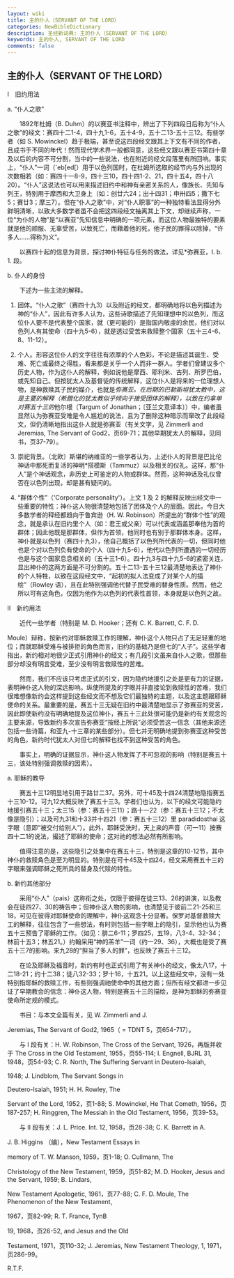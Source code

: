 ```yaml
---
layout: wiki
title: 主的仆人（SERVANT OF THE LORD）
categories: NewBibleDictionary
description: 圣经新词典: 主的仆人（SERVANT OF THE LORD）
keywords: 主的仆人, SERVANT OF THE LORD
comments: false
---
```


## 主的仆人（SERVANT OF THE LORD）

Ⅰ　旧约用法

a. “仆人之歌”

　　1892年杜姆（B. Duhm）的以赛亚书注释中，辨出了下列四段日后称为“仆人之歌”的经文：赛四十二1-4，四十九1-6，五十4-9，五十二13-五十三12。有些学者（如 S. Mowinckel）趋于极端，甚至说这四段经文跟其上下文有不同的作者，且成书于不同的年代！然而现代学术界一般都同意，这些经文跟以赛亚书第四十章及以后的内容不可分割，当中的一些说法，也在附近的经文段落里有所回响。事实上，“仆人”一词（`eb[ed[）用于以色列国时，在杜姆所选取的经节内与外出现的次数相若（如：赛四十一8-9，四十三10，四十四1-2、21，四十五4，四十八20）。“仆人”这说法也可以用来描述旧约中和神有亲密关系的人，像族长、先知与列王，特别用于摩西和大卫身上（如：创廿六24；出十四31；申卅四5；撒下七5；赛廿3；摩三7）。但在“仆人之歌”中，对“仆人职事”的一种独特看法显得分外鲜明清晰，以致大多数学者虽不会把这四段经文抽离其上下文，却继续声称，一位“为仆的人物”是“以赛亚”先知信息中明确的一项元素，而这位人物最独特的要素就是他的顺服、无辜受苦，以致死亡，而藉着他的死，他子民的罪得以除掉，“许多人……得称为义”。

　　以赛四十起的信息为背景，探讨神仆特征与任务的做法，详见*弥赛亚，I. b. 1. 段。

b. 仆人的身份

　　下述为一些主流的解释。

1. 团体。“仆人之歌”（赛四十九3）以及附近的经文，都明确地将以色列描述为神的“仆人”，因此有许多人认为，这些诗歌描述了先知理想中的以色列，而这位仆人要不是代表整个国家，就（更可能的）是指国内敬虔的余民，他们对以色列人有其使命（四十九5-6），就是透过受苦来救赎整个国家（五十三4-6、8、11-12）。

2. 个人。形容这位仆人的文字往往有浓厚的个人色彩，不论是描述其诞生、受难、死亡或最终之得胜，看来都是关乎一个人而非一群人。学者们曾建议多个历史人物，作为这仆人的解释，例如说他是摩西、耶利米、古列、所罗巴伯，或先知自己。但按犹太人及基督徒的传统解释，这位仆人是将来的一位理想人物，是神救赎其子民的媒介，也就是*弥赛亚。在后期的巴勒斯坦犹太教中，这是主要的解释（希腊化的犹太教似乎倾向于接受团体的解释），以致在约拿单对赛五十三的*他尔根（Targum of Jonathan；〔亚兰文意译本〕）中，编者虽显然认为弥赛亚受难是令人尴尬的说法，且为了删除这种暗示而窜改了此段经文，但仍清晰地指出这仆人就是弥赛亚（有关文字，见 Zimmerli and Jeremias, The Servant of God2，页69-71；其他早期犹太人的解释，见同书，页37-79）。

3. 崇祀背景。〔北欧〕斯堪的纳维亚的一些学者认为，上述仆人的背景是巴比伦神话中那死而复活的神明*搭模斯（Tammuz）以及相关的仪礼。这样，那“仆人”是个神话观念，非历史上可鉴定的人物或群体。然而，这种神话及礼仪曾否在以色列出现，却是甚有疑问的。

4. “群体个性”（'Corporate personality'）。上文 1 及 2 的解释反映出经文中一些重要的特性：神仆这人物很清楚地包括了团体及个人的层面。因此，今日大多数学者的释经都趋向于鲁宾逊（H. W. Robinson）所提出的“群体个性”的观念，就是承认在旧约里个人（如：君王或父亲）可以代表或涵盖那奉他为首的群体；因此他既是那群体，但作为首领，他同时也有别于那群体本身。这样，神仆就是以色列（赛四十九3），他自己概括了以色列所代表的一切，但同时他也是个对以色列负有使命的个人（四十九5-6），他代以色列所遭遇的一切经历也是与这个国家息息相关的（五十三1-6）。四十九3与四十九5-6的紧密关连，显出神仆的这两方面是不可分割的。五十二13-五十三12最清楚地表达了神仆的个人特牲，以致在这段经文中，“起初的拟人法变成了对某个人的描绘”（Rowley 语），且在此特别强调他代替子民受难的替身性质。然而，他之所以可有这角色，仅因为他作为以色列的代表性首领，本身就是以色列之故。

Ⅱ　新约用法

　　近代一些学者（特别是 M. D. Hooker；还有 C. K. Barrett, C. F. D.

Moule）辩称，按新约对耶稣救赎工作的理解，神仆这个人物只占了无足轻重的地位；而就耶稣受难与被排拒的角色而言，旧约的基础乃是但七的“人子”。这些学者指出，新约相对地很少正式引用神仆的经文；有几段引文虽来自仆人之歌，但那些部分却没有明言受难，至少没有明言救赎性的苦难。

　　然而，我们不应该只考虑正式的引文，因为隐约地援引之处是更有力的证据，表明神仆这人物的深远影响。纵使所提及的字眼并非直接论到救赎性的苦难，我们很难想像新约会这样提到这些经文而不想及它们最独特的主题，以及这主题跟耶稣使命的关系。最重要的是，赛五十三无疑在旧约中最清楚地显示了弥赛亚的受苦，因此即使新约没有明确地提及这位神仆，赛五十三此处很可能仍是新约有关观念的主要来源，导致新约多次宣告弥赛亚“按经上所说”必须受苦这一信念（其他来源还包括一些诗篇，和亚九-十三章的某些部分）。但七并无明确地提到弥赛亚这种受苦的角色，新约时代犹太人对但七的解释也找不到这种受苦的角色。

　　事实上，明确的证据显示，神仆这人物发挥了不可忽视的影响（特别是赛五十三，该处特别强调救赎的因素）。

a. 耶稣的教导

　　赛五十三12明显地引用于路廿二37。另外，可十45及十四24清楚地隐指赛五十三10-12。可九12大概反映了赛五十三3。学者们也认为，以下的经文可能隐约地援引赛五十三；太三15（参：赛五十三11）；路十一22（参：赛五十三12；不太像是隐引）；以及可九31和十33并十四21（参：赛五十三12）里 paradidosthai 这字眼（意即“被交付给别人”）。此外，耶稣受洗时，天上来的声音（可一11）按赛四十二1的说法，撮述了耶稣的使命；这对祂的想法必然有所影响。

　　值得注意的是，这些隐引之处集中在赛五十三，特别是这章的10-12节，其中神仆的救赎角色是至为明显的。特别是在可十45及十四24，经文采用赛五十三的字眼来强调耶稣之死所具的替身及代赎的特性。

b. 新约其他部分

　　采用“仆人”（pais）这称衔之处，仅限于彼得在徒三13、26的讲演，以及教会在徒四27、30的祷告中；但神仆这人物的影响，也清楚见于彼前二21-25和三18，可见在彼得对耶稣使命的理解中，神仆这观念十分显著。保罗对基督救赎大工的解释，往往包含了一些想法，有时则包括一些字眼上的隐引，显示他也认为赛五十三预告了耶稣的工作。（如见：腓二6-11；罗四25，五19，八3-4、32-34；林前十五3；林五21。）约翰采用“神的羔羊”一词（约一29、36），大概也是受了赛五十三7的影响。来九28的“担当了多人的罪”，也反映了赛五十三12。

　　在论及耶稣及福音时，新约有时也正式引用了有关神仆的经文，像太八17，十二18-21；约十二38；徒八32-33；罗十16，十五21。以上这些经文中，没有一处特别指耶稣的救赎工作，有些则强调祂使命中的其他方面；但所有经文都进一步见证了早期教会的信念：神仆这人物，特别是赛五十三的描绘，是神为耶稣的弥赛亚使命所定规的模式。

　　书目：与本文全篇有关，见 W. Zimmerli and J.

Jeremias, The Servant of God2, 1965（ = TDNT 5，页654-717）。

　　与 I 段有关：H. W. Robinson, The Cross of the Servant, 1926，再版并收于 The Cross in the Old Testament, 1955，页55-114; I. Engnell, BJRL 31, 1948，页54-93; C. R. North, The Suffering Servant in Deutero-Isaiah,

1948; J. Lindblom, The Servant Songs in

Deutero-Isaiah, 1951; H. H. Rowley, The

Servant of the Lord, 1952，页1-88; S. Mowinckel, He That Cometh, 1956，页187-257; H. Ringgren, The Messiah in the Old Testament, 1956，页39-53。

　　与 II 段有关：J. L. Price. Int. 12, 1958，页28-38; C. K. Barrett in A.

J. B. Higgins （编），New Testament Essays in

memory of T. W. Manson, 1959，页1-18; O. Cullmann, The

Christology of the New Testament, 1959，页51-82; M. D. Hooker, Jesus and the Servant, 1959; B. Lindars,

New Testament Apologetic, 1961，页77-88; C. F. D. Moule, The Phenomenon of the New Testament,

1967，页82-99; R. T. France, TynB

19, 1968，页26-52, and Jesus and the Old

Testament, 1971，页110-32; J. Jeremias, New Testament Theology, 1, 1971，页286-99。

R.T.F.









